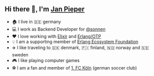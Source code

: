 ## Hi there 👋, I'm [Jan Pieper](https://github.com/janpieper)

* 🏠 I live in 🇩🇪 germany
* 💻 I work as Backend Developer for [@sonnen](https://github.com/sonnen)
* ❤️  I love working with [Elixir](https://github.com/elixir-lang/elixir) and [Erlang/OTP](https://github.com/erlang/otp)
* 💡 I am a supporting member of [Erlang Ecosystem Foundation](https://erlef.org/)
* ✈️  I like traveling to 🇩🇰 denmark, 🇫🇮 finland, 🇳🇴 norway and 🇸🇪 sweden
* 🎮 I like playing computer games
* ⚽ I am a fan and member of [1. FC Köln](https://www.fc.de/) (german soccer club)
